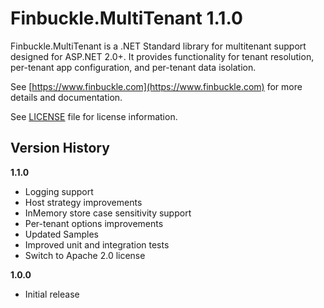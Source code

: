 # Finbuckle.MultiTenant 1.1.0

Finbuckle.MultiTenant is a .NET Standard library for multitenant support designed for ASP.NET 2.0+. It provides functionality for tenant resolution, per-tenant app configuration, and per-tenant data isolation.

See [https://www.finbuckle.com](https://www.finbuckle.com) for more details and documentation.  

See [LICENSE](LICENSE) file for license information.

## Version History

**1.1.0**
* Logging support
* Host strategy improvements
* InMemory store case sensitivity support
* Per-tenant options improvements
* Updated Samples
* Improved unit and integration tests
* Switch to Apache 2.0 license

**1.0.0**
* Initial release
